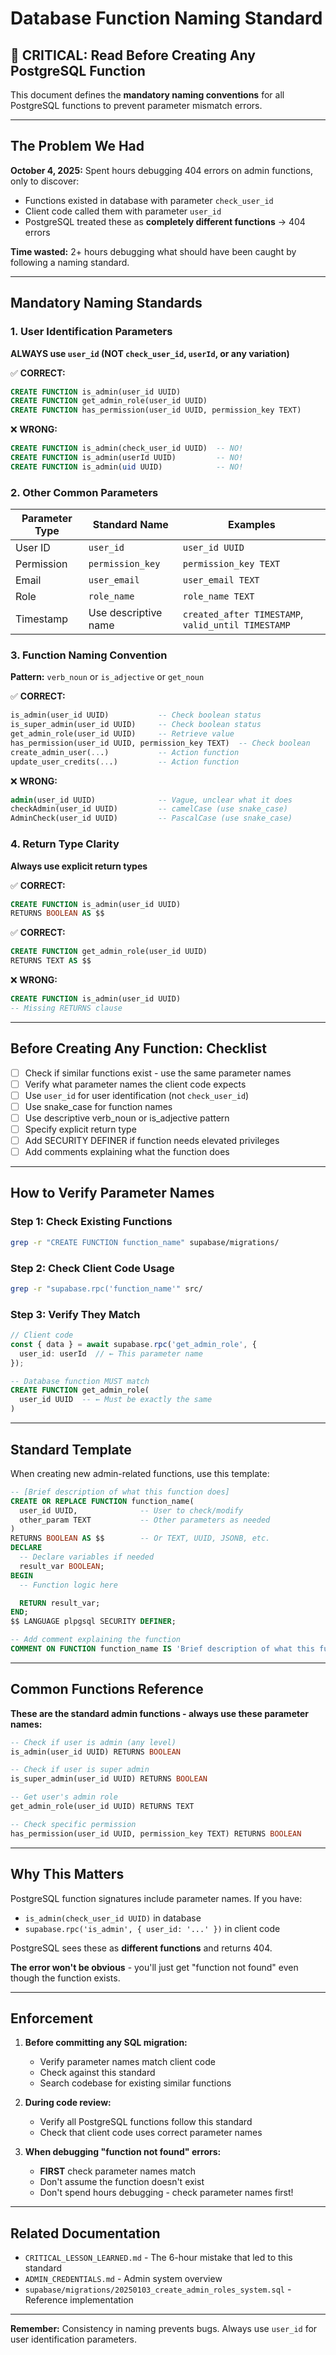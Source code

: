 # Database Function Naming Standard

## 🚨 CRITICAL: Read Before Creating Any PostgreSQL Function

This document defines the **mandatory naming conventions** for all PostgreSQL functions to prevent parameter mismatch errors.

---

## The Problem We Had

**October 4, 2025:** Spent hours debugging 404 errors on admin functions, only to discover:
- Functions existed in database with parameter `check_user_id`
- Client code called them with parameter `user_id`
- PostgreSQL treated these as **completely different functions** → 404 errors

**Time wasted:** 2+ hours debugging what should have been caught by following a naming standard.

---

## Mandatory Naming Standards

### 1. User Identification Parameters

**ALWAYS use `user_id` (NOT `check_user_id`, `userId`, or any variation)**

✅ **CORRECT:**
```sql
CREATE FUNCTION is_admin(user_id UUID)
CREATE FUNCTION get_admin_role(user_id UUID)
CREATE FUNCTION has_permission(user_id UUID, permission_key TEXT)
```

❌ **WRONG:**
```sql
CREATE FUNCTION is_admin(check_user_id UUID)  -- NO!
CREATE FUNCTION is_admin(userId UUID)         -- NO!
CREATE FUNCTION is_admin(uid UUID)            -- NO!
```

### 2. Other Common Parameters

| Parameter Type | Standard Name | Examples |
|---------------|---------------|----------|
| User ID | `user_id` | `user_id UUID` |
| Permission | `permission_key` | `permission_key TEXT` |
| Email | `user_email` | `user_email TEXT` |
| Role | `role_name` | `role_name TEXT` |
| Timestamp | Use descriptive name | `created_after TIMESTAMP`, `valid_until TIMESTAMP` |

### 3. Function Naming Convention

**Pattern:** `verb_noun` or `is_adjective` or `get_noun`

✅ **CORRECT:**
```sql
is_admin(user_id UUID)           -- Check boolean status
is_super_admin(user_id UUID)     -- Check boolean status
get_admin_role(user_id UUID)     -- Retrieve value
has_permission(user_id UUID, permission_key TEXT)  -- Check boolean
create_admin_user(...)           -- Action function
update_user_credits(...)         -- Action function
```

❌ **WRONG:**
```sql
admin(user_id UUID)              -- Vague, unclear what it does
checkAdmin(user_id UUID)         -- camelCase (use snake_case)
AdminCheck(user_id UUID)         -- PascalCase (use snake_case)
```

### 4. Return Type Clarity

**Always use explicit return types**

✅ **CORRECT:**
```sql
CREATE FUNCTION is_admin(user_id UUID)
RETURNS BOOLEAN AS $$
```

✅ **CORRECT:**
```sql
CREATE FUNCTION get_admin_role(user_id UUID)
RETURNS TEXT AS $$
```

❌ **WRONG:**
```sql
CREATE FUNCTION is_admin(user_id UUID)
-- Missing RETURNS clause
```

---

## Before Creating Any Function: Checklist

- [ ] Check if similar functions exist - use the same parameter names
- [ ] Verify what parameter names the client code expects
- [ ] Use `user_id` for user identification (not `check_user_id`)
- [ ] Use snake_case for function names
- [ ] Use descriptive verb_noun or is_adjective pattern
- [ ] Specify explicit return type
- [ ] Add SECURITY DEFINER if function needs elevated privileges
- [ ] Add comments explaining what the function does

---

## How to Verify Parameter Names

### Step 1: Check Existing Functions
```bash
grep -r "CREATE FUNCTION function_name" supabase/migrations/
```

### Step 2: Check Client Code Usage
```bash
grep -r "supabase.rpc('function_name'" src/
```

### Step 3: Verify They Match
```typescript
// Client code
const { data } = await supabase.rpc('get_admin_role', {
  user_id: userId  // ← This parameter name
});
```

```sql
-- Database function MUST match
CREATE FUNCTION get_admin_role(
  user_id UUID  -- ← Must be exactly the same
)
```

---

## Standard Template

When creating new admin-related functions, use this template:

```sql
-- [Brief description of what this function does]
CREATE OR REPLACE FUNCTION function_name(
  user_id UUID,              -- User to check/modify
  other_param TEXT           -- Other parameters as needed
)
RETURNS BOOLEAN AS $$        -- Or TEXT, UUID, JSONB, etc.
DECLARE
  -- Declare variables if needed
  result_var BOOLEAN;
BEGIN
  -- Function logic here

  RETURN result_var;
END;
$$ LANGUAGE plpgsql SECURITY DEFINER;

-- Add comment explaining the function
COMMENT ON FUNCTION function_name IS 'Brief description of what this function does and when to use it';
```

---

## Common Functions Reference

**These are the standard admin functions - always use these parameter names:**

```sql
-- Check if user is admin (any level)
is_admin(user_id UUID) RETURNS BOOLEAN

-- Check if user is super admin
is_super_admin(user_id UUID) RETURNS BOOLEAN

-- Get user's admin role
get_admin_role(user_id UUID) RETURNS TEXT

-- Check specific permission
has_permission(user_id UUID, permission_key TEXT) RETURNS BOOLEAN
```

---

## Why This Matters

PostgreSQL function signatures include parameter names. If you have:
- `is_admin(check_user_id UUID)` in database
- `supabase.rpc('is_admin', { user_id: '...' })` in client code

PostgreSQL sees these as **different functions** and returns 404.

**The error won't be obvious** - you'll just get "function not found" even though the function exists.

---

## Enforcement

1. **Before committing any SQL migration:**
   - Verify parameter names match client code
   - Check against this standard
   - Search codebase for existing similar functions

2. **During code review:**
   - Verify all PostgreSQL functions follow this standard
   - Check that client code uses correct parameter names

3. **When debugging "function not found" errors:**
   - **FIRST** check parameter names match
   - Don't assume the function doesn't exist
   - Don't spend hours debugging - check parameter names first!

---

## Related Documentation

- `CRITICAL_LESSON_LEARNED.md` - The 6-hour mistake that led to this standard
- `ADMIN_CREDENTIALS.md` - Admin system overview
- `supabase/migrations/20250103_create_admin_roles_system.sql` - Reference implementation

---

**Remember:** Consistency in naming prevents bugs. Always use `user_id` for user identification parameters.
